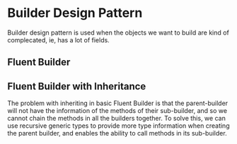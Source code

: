 # Builder Design Pattern

Builder design pattern is used when the objects we want to build are kind of complecated, ie, has a lot of fields.

## Fluent Builder

## Fluent Builder with Inheritance

The problem with inheriting in basic Fluent Builder is that the parent-builder will not have the information of the methods of their sub-builder, and so we cannot chain the methods in all the builders together.
To solve this, we can use recursive generic types to provide more type information when creating the parent builder, and enables the ability to call methods in its sub-builder.
